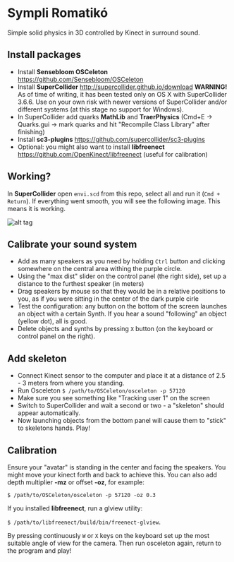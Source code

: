 # Sympli Romatikó

Simple solid physics in 3D controlled by Kinect in surround sound.

## Install packages
* Install **Sensebloom OSCeleton** https://github.com/Sensebloom/OSCeleton
* Install **SuperCollider** http://supercollider.github.io/download  **WARNING!** As of time of writing, it has been tested only on OS X with SuperCollider 3.6.6. Use on your own risk with newer versions of SuperCollider and/or different systems (at this stage no support for Windows).
* In SuperCollider add quarks **MathLib** and **TraerPhysics** (Cmd+E -> Quarks.gui -> mark quarks and hit "Recompile Class Library" after finishing)
* Install **sc3-plugins** https://github.com/supercollider/sc3-plugins
* Optional: you might also want to install **libfreenect** https://github.com/OpenKinect/libfreenect (useful for calibration)

## Working?
In **SuperCollider** open `envi.scd` from this repo, select all and run it (`Cmd + Return`). If everything went smooth, you will see the following image. This means it is working.
 
 ![alt tag](https://drive.google.com/file/d/0B978__E_d9w5NGxETHJvQTNqQW8/)
 
## Calibrate your sound system
* Add as many speakers as you need by holding `Ctrl` button and clicking somewhere on the central area withing the purple circle.
* Using the "max dist" slider on the control panel (the right side), set up a distance to the furthest speaker (in meters)
* Drag speakers by mouse so that they would be in a relative positions to you, as if you were sitting in the center of the dark purple cirle
* Test the configuration: any button on the bottom of the screen launches an object with a certain Synth. If you hear a sound "following" an object (yellow dot), all is good.
* Delete objects and synths by pressing `X` button (on the keyboard or control panel on the right).

## Add skeleton
* Connect Kinect sensor to the computer and place it at a distance of 2.5 - 3 meters from where you standing.
* Run Osceleton `$ /path/to/OSCeleton/osceleton -p 57120`
* Make sure you see something like "Tracking user 1" on the screen
* Switch to SuperCollider and wait a second or two - a "skeleton" should appear automatically.
* Now launching objects from the bottom panel will cause them to "stick" to skeletons hands. Play!

## Calibration
Ensure your "avatar" is standing in the center and facing the speakers. You might move your kinect forth and back to achieve this. You can also add depth multiplier **-mz** or offset **-oz**, for example:

`$ /path/to/OSCeleton/osceleton -p 57120 -oz 0.3`

If you installed **libfreenect**, run a glview utility:

`$ /path/to/libfreenect/build/bin/freenect-glview`. 

By pressing continuously `W` or `X` keys on the keyboard set up the most suitable angle of view for the camera. Then run osceleton again, return to the program  and play!
